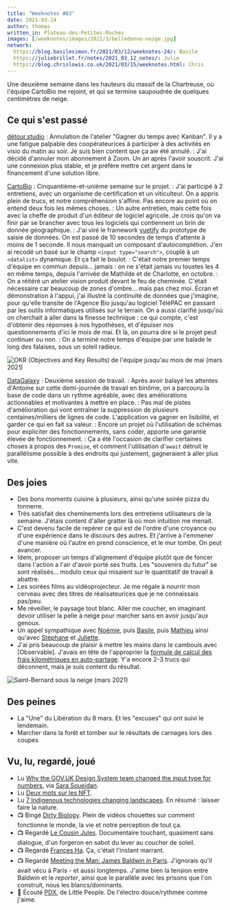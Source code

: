 ```yaml
---
title: "Weeknotes #63"
date: 2021-03-14
author: thomas
written_in: Plateau-des-Petites-Roches
images: [/weeknotes/images/2021/3/belledonne-neige.jpg]
network:
  https://blog.basilesimon.fr/2021/03/12/weeknotes-24/: Basile
  https://juliebrillet.fr/notes/2021_03_12_notes/: Julie
  https://blog.chrislowis.co.uk/2021/03/15/weeknotes.html: Chris
---
```


Une deuxième semaine dans les hauteurs du massif de la Chartreuse, où l'équipe CartoBio me rejoint, et qui se termine saupoudrée de quelques centimètres de neige.

<!--more-->

## Ce qui s'est passé

[détour.studio]
: Annulation de l'atelier "Gagner du temps avec Kanban". Il y a une fatigue palpable des coopérateurices à participer à des activités en visio du matin au soir. Je suis bien content que ça aie été annulé.
: J'ai décidé d'annuler mon abonnement à Zoom. Un an après l'avoir souscrit. J'ai une connexion plus stable, et je préfère mettre cet argent dans le financement d'une solution libre.

[CartoBio]
: Cinquantième-et-unième semaine sur le projet.
: J'ai participé à 2 entretiens, avec un organisme de certification et un viticulteur. On a appris plein de trucs, et notre compréhension s'affine. Pas encore au point où on entend deux fois les mêmes choses.
: Un autre entretien, mais cette fois avec la cheffe de produit d'un éditeur de logiciel agricole. Je crois qu'on va finir par se brancher avec tous les logiciels qui contiennent un brin de donnée géographique.
: J'ai viré le framework [vuetify](https://www.vuetifyjs.com/) du prototype de saisie de données. On est passé de 10 secondes de temps d'attente à moins de 1 seconde. Il nous manquait un composant d'autocomplétion. J'en ai recodé un basé sur le champ `<input type="search">`, couplé à un `<datalist>` dynamique. Et ça fait le boulot.
: C'était notre premier temps d'équipe en commun depuis… jamais : on ne s'était jamais vu toustes les 4 en même temps, depuis l'arrivée de Mathilde et de Charlotte, en octobre.
: On a réitéré un atelier vision produit devant le feu de cheminée. C'était nécessaire car beaucoup de zones d'ombre… mais pas chez moi. Écran et démonstration à l'appui, j'ai illustré la continuité de données que j'imagine, pour qu'elle transite de l'Agence Bio jusqu'au logiciel TéléPAC en passant par les outils informatiques utilisés sur le terrain. On a aussi clarifié jusqu'où on cherchait à aller dans la finesse technique : ce qui compte, c'est d'obtenir des réponses à nos hypothèses, et d'épuiser nos questionnements d'ici le mois de mai. Et là, on pourra dire si le projet peut continuer ou non.
: On a terminé notre temps d'équipe par une balade le long des falaises, sous un soleil radieux.

![](/weeknotes/images/2021/3/cartobio-okr.jpg "OKR (Objectives and Key Results) de l'équipe jusqu'au mois de mai (mars 2021)")

[DataGalaxy]
: Deuxième session de travail.
: Après avoir balayé les attentes d'Antoine sur cette demi-journée de travail en binôme, on a parcouru la base de code dans un rythme agréable, avec des améliorations actionnables et motivantes à mettre en place.
: Pas mal de pistes d'amélioration qui vont entraîner la suppression de plusieurs centaines/milliers de lignes de code. L'application va gagner en lisibilité, et garder ce qui en fait sa valeur.
: Encore un projet où l'utilisation de schémas pour expliciter des fonctionnements, sans coder, apporte une garantie élevée de fonctionnement.
: Ça a été l'occasion de clarifier certaines choses à propos des `Promise`, et comment l'utilisation d'`await` détruit le parallélisme possible à des endroits qui justement, gagneraient à aller plus vite.

## Des joies

- Des bons moments cuisine à plusieurs, ainsi qu'une soirée pizza du tonnerre.
- Très satisfait des cheminements lors des entretiens utilisateurs de la semaine. J'étais content d'aller gratter là où mon intuition me menait.
- C'est devenu facile de repérer ce qui est de l'ordre d'une croyance ou d'une expérience dans le discours des autres. Et j'arrive à l'emmener d'une manière où l'autre en prend conscience, et le mur tombe. On peut avancer.
- Idem, proposer un temps d'alignement d'équipe plutôt que de foncer dans l'action a l'air d'avoir porté ses fruits. Les "souvenirs du futur" se sont réalisés… modulo ceux qui misaient sur le quantitatif de travail à abattre.
- Les soirées films au vidéoprojecteur. Je me régale à nourrir mon cerveau avec des titres de réalisateurices que je ne connaissais pas/peu.
- Me réveiller, le paysage tout blanc. Aller me coucher, en imaginant devoir utiliser la pelle à neige pour marcher sans en avoir jusqu'aux genoux.
- Un appel sympathique avec [Noémie], puis [Basile], puis [Mathieu](http://mathieu.agopian.info/) ainsi qu'avec [Stéphane](http://scopyleft.fr/) et [Juliette](https://twitter.com/ju_net01).
- J'ai pris beaucoup de plaisir à mettre les mains dans le cambouis avec [Observable]. J'avais en tête de l'approprier la [formule de calcul des frais kilométriques en auto-partage](https://observablehq.com/@thom4/frais-kilometriques-autopartage). Y'a encore 2-3 trucs qui déconnent, mais je suis content du résultat.

![](/weeknotes/images/2021/3/belledonne-neige.jpg "Saint-Bernard sous la neige (mars 2021)")

## Des peines

- La "Une" du Libération du 8 mars. Et les "excuses" qui ont suivi le lendemain.
- Marcher dans la forêt et tomber sur le résultats de carnages lors des coupes

## Vu, lu, regardé, joué

- Lu [Why the GOV.UK Design System team changed the input type for numbers](https://technology.blog.gov.uk/2020/02/24/why-the-gov-uk-design-system-team-changed-the-input-type-for-numbers/), via [Sara Soueidan](https://www.sarasoueidan.com/).
- Lu [Deux mots sur les NFT](https://www.bortzmeyer.org/nft.html).
- Lu [7 Indigenous technologies changing landscapes](https://www.resilience.org/stories/2021-03-08/7-indigenous-technologies-changing-landscapes/). En résumé : laisser faire la nature.
- 📺 Bingé [Dirty Biology](https://www.youtube.com/user/dirtybiology). Plein de vidéos chouettes sur comment fonctionne le monde, la vie et notre perception de tout ça.
- 📺 Regardé [Le Cousin Jules](https://mubi.com/films/cousin-jules). Documentaire touchant, quasiment sans dialogue, d'un forgeron en sabot du lever au coucher de soleil.
- 📺 Regardé [Frances Ha](https://mubi.com/films/frances-ha). Ça, c'était l'instant marrant.
- 📺 Regardé [Meeting the Man: James Baldwin in Paris](https://mubi.com/films/meeting-the-man-james-baldwin-in-paris/watch). J'ignorais qu'il avait vécu à Paris - et aussi longtemps. J'aime bien la tension entre Baldwin et le _reporter_, ainsi que le parallèle avec les prisons que l'on construit, nous les blancs/dominants.
- 🎵 Écouté [PDX](https://www.youtube.com/watch?v=VKWInc2Vxa4), de Little People. De l'électro douce/rythmée comme j'aime.

[détour.studio]: /
[Solstice]: https://solstice.coop/
[Stylo]: https://github.com/EcrituresNumeriques/stylo
[CartoBio]: https://cartobio.org/
[Usine Vivante]: https://www.usinevivante.org
[Master 2 Design et Management de l'Innovation Interactive]: https://www.gobelins.fr/formation/mdi-design-et-management-de-l-innovation-interactive-cycle-2-lead-technique-ou-lead
[La Zone]: http://la.zone
[YesWiki]: https://yeswiki.net
[DataGalaxy]: https://www.datagalaxy.com/

[Noémie]: https://noemiegirard.co
[Guillaume]: https://www.yuzutech.fr/
[Antoine]: https://www.quaternum.net/
[Yannick]: https://elsif.fr/
[Basile]: https://basilesimon.fr/
[Maïtané]: https://maiwann.net/
[Laurent]: https://cocotier.xyz/
